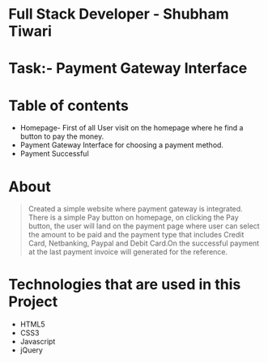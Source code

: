 #  Full Stack Developer - Shubham Tiwari

# Task:- Payment Gateway Interface

# Table of contents
* Homepage- First of all User visit on the homepage where he find a button to pay the money.
* Payment Gateway Interface for choosing a payment method.
* Payment Successful 

# About
> Created a simple website where payment gateway is integrated. There is a simple Pay button on homepage, on clicking the Pay button, the user will land on the payment page where user can select the amount to be paid and the payment type that includes Credit Card, Netbanking, Paypal and Debit Card.On the successful payment at the last payment invoice will generated for the reference. 

# Technologies that are used in this Project
* HTML5
* CSS3
* Javascript
* jQuery
